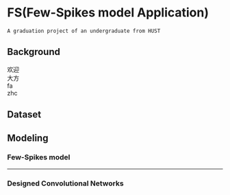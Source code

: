 # FS(Few-Spikes model Application)
`A graduation project of an undergraduate from HUST` <br>
## Background
  欢迎<br>
  大方<br>
  fa<br>
  zhc<br>

## Dataset

## Modeling

### Few-Spikes model

******
### Designed Convolutional Networks
